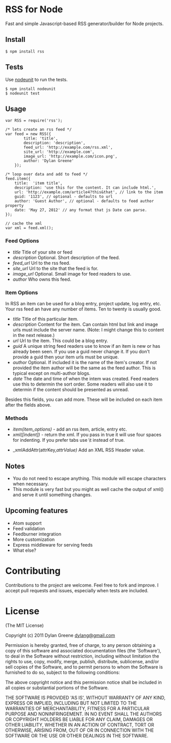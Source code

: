 # RSS for Node

  Fast and simple Javascript-based RSS generator/builder for Node projects.

## Install

    $ npm install rss

## Tests

 Use [nodeunit](https://github.com/caolan/nodeunit) to run the tests.

    $ npm install nodeunit
    $ nodeunit test

## Usage

    var RSS = require('rss');

    /* lets create an rss feed */
    var feed = new RSS({
            title: 'title',
            description: 'description',
            feed_url: 'http://example.com/rss.xml',
            site_url: 'http://example.com',
            image_url: 'http://example.com/icon.png',
            author: 'Dylan Greene'
        });

    /* loop over data and add to feed */
    feed.item({
        title:  'item title',
        description: 'use this for the content. It can include html.',
        url: 'http://example.com/article4?this&that', // link to the item
        guid: '1123', // optional - defaults to url
        author: 'Guest Author', // optional - defaults to feed author property
        date: 'May 27, 2012' // any format that js Date can parse.
    });

    // cache the xml
    var xml = feed.xml();

### Feed Options

 * _title_ <string> Title of your site or feed
 * _description_ <string> Optional. Short description of the feed.
 * _feed_url_ <url> Url to the rss feed.
 * _site_url_ <url> Url to the site that the feed is for.
 * _image_url_ <url> Optional. Small image for feed readers to use.
 * _author_ <string> Who owns this feed.

### Item Options

In RSS an item can be used for a blog entry, project update, log entry, etc.  Your rss feed
an have any number of items. Ten to twenty is usually good.

 * _title_ <string> Title of this particular item.
 * _description_ <string> Content for the item.  Can contain html but link and image urls must include the server name.
 (Note: I might change this to content in the next release.)
 * _url_ <url> Url to the item. This could be a blog entry.
 * _guid_ <unique string> A unique string feed readers use to know if an item is new or has already been seen.
 If you use a guid never change it.  If you don't provide a guid then your item urls must
 be unique.
 * _author_ <string> Optional.  If included it is the name of the item's creator.
 If not provided the item author will be the same as the feed author.  This is typical
 except on multi-author blogs.
 * _date_ <Date object or date string> The date and time of when the intem was created.  Feed
 readers use this to determin the sort order. Some readers will also use it to determin
 if the content should be presented as unread.

Besides this fields, you can add more. These will be included on each item after the fields above.

### Methods

 * _item(item_options)_ - add an rss item, article, entry etc.
 * _xml([indent])_ - return the xml.  If you pass in true it will use four spaces for indenting. If you prefer
 tabs use \t instead of true.
 + _xmlAddAttr(attrKey,_attrValue)_ Add an XML RSS Header value.

## Notes
 * You do not need to escape anything. This module will escape characters when necessary.
 * This module is very fast but you might as well cache the output of xml() and serve
 it until something changes.

## Upcoming features

 * Atom support
 * Feed validation
 * Feedburner integration
 * More customization
 * Express middleware for serving feeds
 * What else?

# Contributing

Contributions to the project are welcome. Feel free to fork and improve. I accept pull requests and issues,
especially when tests are included.

# License

(The MIT License)

Copyright (c) 2011 Dylan Greene <dylang@gmail.com>

Permission is hereby granted, free of charge, to any person obtaining
a copy of this software and associated documentation files (the
'Software'), to deal in the Software without restriction, including
without limitation the rights to use, copy, modify, merge, publish,
distribute, sublicense, and/or sell copies of the Software, and to
permit persons to whom the Software is furnished to do so, subject to
the following conditions:

The above copyright notice and this permission notice shall be
included in all copies or substantial portions of the Software.

THE SOFTWARE IS PROVIDED 'AS IS', WITHOUT WARRANTY OF ANY KIND,
EXPRESS OR IMPLIED, INCLUDING BUT NOT LIMITED TO THE WARRANTIES OF
MERCHANTABILITY, FITNESS FOR A PARTICULAR PURPOSE AND NONINFRINGEMENT.
IN NO EVENT SHALL THE AUTHORS OR COPYRIGHT HOLDERS BE LIABLE FOR ANY
CLAIM, DAMAGES OR OTHER LIABILITY, WHETHER IN AN ACTION OF CONTRACT,
TORT OR OTHERWISE, ARISING FROM, OUT OF OR IN CONNECTION WITH THE
SOFTWARE OR THE USE OR OTHER DEALINGS IN THE SOFTWARE.